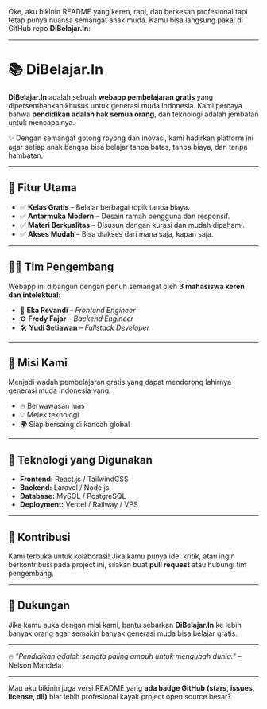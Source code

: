 Oke, aku bikinin README yang keren, rapi, dan berkesan profesional tapi tetap punya nuansa semangat anak muda. Kamu bisa langsung pakai di GitHub repo **DiBelajar.In**:

---

# 📚 DiBelajar.In

**DiBelajar.In** adalah sebuah **webapp pembelajaran gratis** yang dipersembahkan khusus untuk generasi muda Indonesia.
Kami percaya bahwa **pendidikan adalah hak semua orang**, dan teknologi adalah jembatan untuk mencapainya.

✨ Dengan semangat gotong royong dan inovasi, kami hadirkan platform ini agar setiap anak bangsa bisa belajar tanpa batas, tanpa biaya, dan tanpa hambatan.

---

## 🚀 Fitur Utama

* ✅ **Kelas Gratis** – Belajar berbagai topik tanpa biaya.
* ✅ **Antarmuka Modern** – Desain ramah pengguna dan responsif.
* ✅ **Materi Berkualitas** – Disusun dengan kurasi dan mudah dipahami.
* ✅ **Akses Mudah** – Bisa diakses dari mana saja, kapan saja.

---

## 👨‍💻 Tim Pengembang

Webapp ini dibangun dengan penuh semangat oleh **3 mahasiswa keren dan intelektual**:

* 🎨 **Eka Revandi** – *Frontend Engineer*
* ⚙️ **Fredy Fajar** – *Backend Engineer*
* 🛠️ **Yudi Setiawan** – *Fullstack Developer*

---

## 🌱 Misi Kami

Menjadi wadah pembelajaran gratis yang dapat mendorong lahirnya generasi muda Indonesia yang:

* 🔥 Berwawasan luas
* 💡 Melek teknologi
* 🌍 Siap bersaing di kancah global

---

## 📌 Teknologi yang Digunakan

* **Frontend:** React.js / TailwindCSS
* **Backend:** Laravel / Node.js
* **Database:** MySQL / PostgreSQL
* **Deployment:** Vercel / Railway / VPS

---

## 🤝 Kontribusi

Kami terbuka untuk kolaborasi!
Jika kamu punya ide, kritik, atau ingin berkontribusi pada project ini, silakan buat **pull request** atau hubungi tim pengembang.

---

## 💌 Dukungan

Jika kamu suka dengan misi kami, bantu sebarkan **DiBelajar.In** ke lebih banyak orang agar semakin banyak generasi muda bisa belajar gratis.

---

🔥 *"Pendidikan adalah senjata paling ampuh untuk mengubah dunia."* – Nelson Mandela

---

Mau aku bikinin juga versi README yang **ada badge GitHub (stars, issues, license, dll)** biar lebih profesional kayak project open source besar?
